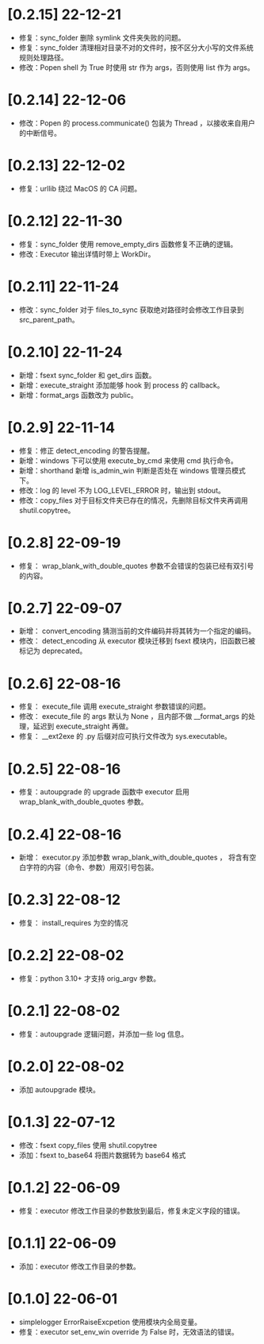 # [0.2.15] 22-12-21

- 修复：sync_folder 删除 symlink 文件夹失败的问题。
- 修复：sync_folder 清理相对目录不对的文件时，按不区分大小写的文件系统规则处理路径。
- 修改：Popen shell 为 True 时使用 str 作为 args，否则使用 list 作为 args。

# [0.2.14] 22-12-06

- 修改：Popen 的 process.communicate() 包装为 Thread ，以接收来自用户的中断信号。

# [0.2.13] 22-12-02

- 修复：urllib 绕过 MacOS 的 CA 问题。

# [0.2.12] 22-11-30


- 修复：sync_folder 使用 remove_empty_dirs 函数修复不正确的逻辑。
- 修改：Executor 输出详情时带上 WorkDir。

# [0.2.11] 22-11-24

- 修改：sync_folder 对于 files_to_sync 获取绝对路径时会修改工作目录到 src_parent_path。

# [0.2.10] 22-11-24

- 新增：fsext sync_folder 和 get_dirs 函数。
- 新增：execute_straight 添加能够 hook 到 process 的 callback。
- 新增：format_args 函数改为 public。

# [0.2.9] 22-11-14

- 修复：修正 detect_encoding 的警告提醒。
- 新增：windows 下可以使用 execute_by_cmd 来使用 cmd 执行命令。
- 新增：shorthand 新增 is_admin_win 判断是否处在 windows 管理员模式下。
- 修改：log 的 level 不为 LOG_LEVEL_ERROR 时，输出到 stdout。
- 修改：copy_files 对于目标文件夹已存在的情况，先删除目标文件夹再调用 shutil.copytree。

# [0.2.8] 22-09-19

- 修复： wrap_blank_with_double_quotes 参数不会错误的包装已经有双引号的内容。

# [0.2.7] 22-09-07

- 新增： convert_encoding 猜测当前的文件编码并将其转为一个指定的编码。
- 修改： detect_encoding 从 executor 模块迁移到 fsext 模块内，旧函数已被标记为 deprecated。

# [0.2.6] 22-08-16

- 修复： execute_file 调用 execute_straight 参数错误的问题。
- 修改： execute_file 的 args 默认为 None ，且内部不做 __format_args 的处理，延迟到 execute_straight 再做。
- 修复： __ext2exe 的 .py 后缀对应可执行文件改为 sys.executable。

# [0.2.5] 22-08-16

- 修复：autoupgrade 的 upgrade 函数中 executor 启用 wrap_blank_with_double_quotes 参数。

# [0.2.4] 22-08-16

- 新增： executor.py 添加参数 wrap_blank_with_double_quotes ， 将含有空白字符的内容（命令、参数）用双引号包装。

# [0.2.3] 22-08-12

- 修复： install_requires 为空的情况

# [0.2.2] 22-08-02

- 修复：python 3.10+ 才支持 orig_argv 参数。

# [0.2.1] 22-08-02

- 修复：autoupgrade 逻辑问题，并添加一些 log 信息。

# [0.2.0] 22-08-02

- 添加 autoupgrade 模块。

# [0.1.3] 22-07-12 

- 修改：fsext copy_files 使用 shutil.copytree
- 添加：fsext to_base64 将图片数据转为 base64 格式

# [0.1.2] 22-06-09

- 修复：executor 修改工作目录的参数放到最后，修复未定义字段的错误。

# [0.1.1] 22-06-09

- 添加：executor 修改工作目录的参数。

# [0.1.0] 22-06-01

- simplelogger ErrorRaiseExcpetion 使用模块内全局变量。
- 修复：executor set_env_win override 为 False 时，无效语法的错误。